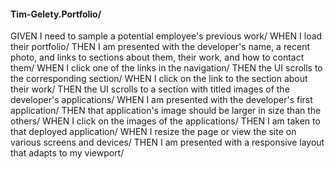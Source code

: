 #### Tim-Gelety.Portfolio/

GIVEN I need to sample a potential employee's previous work/
WHEN I load their portfolio/
THEN I am presented with the developer's name, a recent photo, and links to sections about them, their work, and how to contact them/
WHEN I click one of the links in the navigation/
THEN the UI scrolls to the corresponding section/
WHEN I click on the link to the section about their work/
THEN the UI scrolls to a section with titled images of the developer's applications/
WHEN I am presented with the developer's first application/
THEN that application's image should be larger in size than the others/
WHEN I click on the images of the applications/
THEN I am taken to that deployed application/
WHEN I resize the page or view the site on various screens and devices/
THEN I am presented with a responsive layout that adapts to my viewport/

